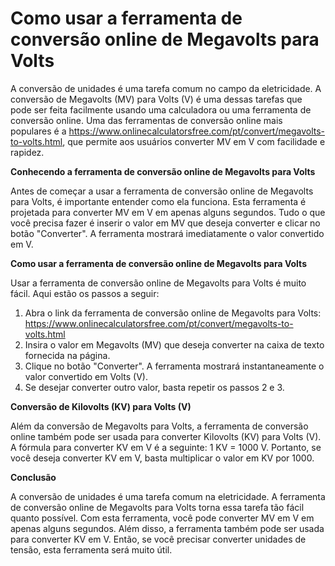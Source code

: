 Como usar a ferramenta de conversão online de Megavolts para Volts
==================================================================

A conversão de unidades é uma tarefa comum no campo da eletricidade. A conversão de Megavolts (MV) para Volts (V) é uma dessas tarefas que pode ser feita facilmente usando uma calculadora ou uma ferramenta de conversão online. Uma das ferramentas de conversão online mais populares é a <https://www.onlinecalculatorsfree.com/pt/convert/megavolts-to-volts.html>, que permite aos usuários converter MV em V com facilidade e rapidez.

**Conhecendo a ferramenta de conversão online de Megavolts para Volts**

Antes de começar a usar a ferramenta de conversão online de Megavolts para Volts, é importante entender como ela funciona. Esta ferramenta é projetada para converter MV em V em apenas alguns segundos. Tudo o que você precisa fazer é inserir o valor em MV que deseja converter e clicar no botão "Converter". A ferramenta mostrará imediatamente o valor convertido em V.

**Como usar a ferramenta de conversão online de Megavolts para Volts**

Usar a ferramenta de conversão online de Megavolts para Volts é muito fácil. Aqui estão os passos a seguir:

1. Abra o link da ferramenta de conversão online de Megavolts para Volts: <https://www.onlinecalculatorsfree.com/pt/convert/megavolts-to-volts.html>
2. Insira o valor em Megavolts (MV) que deseja converter na caixa de texto fornecida na página.
3. Clique no botão "Converter". A ferramenta mostrará instantaneamente o valor convertido em Volts (V).
4. Se desejar converter outro valor, basta repetir os passos 2 e 3.

**Conversão de Kilovolts (KV) para Volts (V)**

Além da conversão de Megavolts para Volts, a ferramenta de conversão online também pode ser usada para converter Kilovolts (KV) para Volts (V). A fórmula para converter KV em V é a seguinte: 1 KV = 1000 V. Portanto, se você deseja converter KV em V, basta multiplicar o valor em KV por 1000.

**Conclusão**

A conversão de unidades é uma tarefa comum na eletricidade. A ferramenta de conversão online de Megavolts para Volts torna essa tarefa tão fácil quanto possível. Com esta ferramenta, você pode converter MV em V em apenas alguns segundos. Além disso, a ferramenta também pode ser usada para converter KV em V. Então, se você precisar converter unidades de tensão, esta ferramenta será muito útil.